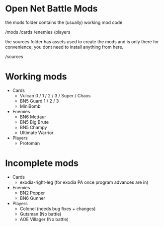 # Open Net Battle Mods

the mods folder contains the (usually) working mod code

/mods
    /cards
    /enemies
    /players

the sources folder has assets used to create the mods and is only there for convenience, you dont need to install anything from here.

/sources

# Working mods
- Cards
    - Vulcan 0 / 1 / 2 / 3 / Super / Chaos
    - BN5 Guard 1 / 2 / 3
    - MiniBomb
- Enemies
    - BN6 Mettaur
    - BN5 Big Brute
    - BN5 Champy
    - Ultimate Warrior
- Players
    - Protoman

# Incomplete mods
- Cards
    - exodia-right-leg (for exodia PA once program advances are in)
- Enemies
    - BN2 Popper
    - BN6 Gunner
- Players
    - Colonel (needs bug fixes + changes)
    - Gutsman (No battle)
    - AOE Villager (No battle)